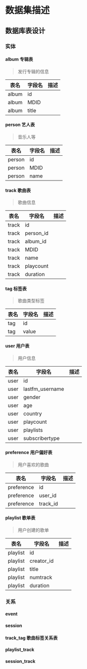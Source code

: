 # 数据集描述

## 数据库表设计

### 实体

#### album 专辑表
> 发行专辑的信息


| 表名    | 字段名   | 描述 |
|-------|-------|----|
| album | id    |    |
| album | MDID  |    |
| album | title |    |

#### person 艺人表
> 音乐人等

| 表名     | 字段名  | 描述 |
|--------|------|----|
| person | id   |    |
| person | MDID |    |
| person | name |    |

#### track 歌曲表
> 歌曲信息

| 表名    | 字段名       | 描述 |
|-------|-----------|----|
| track | id        |    |
| track | person_id |    |
| track | album_id  |    |
| track | MDID      |    |
| track | name      |    |
| track | playcount |    |
| track | duration  |    |

#### tag 标签表
> 歌曲类型标签

| 表名  | 字段名   | 描述 |
|-----|-------|----|
| tag | id    |    |
| tag | value |    |

#### user 用户表
> 用户信息

| 表名   | 字段名             | 描述 |
|------|-----------------|----|
| user | id              |    |
| user | lastfm_username |    |
| user | gender          |    |
| user | age             |    |
| user | country         |    |
| user | playcount       |    |
| user | playlists       |    |
| user | subscribertype  |    |

#### preference 用户偏好表
> 用户喜欢的歌曲

| 表名         | 字段名      | 描述 |
|------------|----------|----|
| preference | id       |    |
| preference | user_id  |    |
| preference | track_id |    |

#### playlist 歌单表
> 用户创建的歌单

| 表名       | 字段名        | 描述 |
|----------|------------|----|
| playlist | id         |    |
| playlist | creator_id |    |
| playlist | title      |    |
| playlist | numtrack   |    |
| playlist | duration   |    |

### 关系

#### event

#### session

#### track_tag 歌曲标签关系表

#### playlist_track

#### session_track